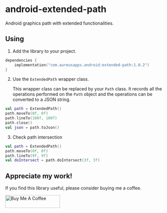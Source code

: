 # android-extended-path

Android graphics path with extended functionalities.

## Using

1. Add the library to your project.

```kotlin
dependencies {
    implementation("com.aureusapps.android:extended-path:1.0.2")
}
```

2. Use the `ExtendedPath` wrapper class.

   This wrapper class can be replaced by your `Path` class. It records all the operations performed
   on the `Path` object and the operations can be converted to a JSON string.

```kotlin
val path = ExtendedPath()
path.moveTo(0f, 0f)
path.lineTo(100f, 100f)
path.close()
val json = path.toJson()
```

3. Check path intersection

```kotlin
val path = ExtendedPath()
path.moveTo(0f, 0f)
path.lineTo(9f, 9f)
val doIntersect = path.doIntersect(3f, 3f)
```

## Appreciate my work!

If you find this library useful, please consider buying me a coffee.

<a href="https://www.buymeacoffee.com/udarawanasinghe" target="_blank"><img src="https://cdn.buymeacoffee.com/buttons/default-orange.png" alt="Buy Me A Coffee" height="41" width="174"></a>